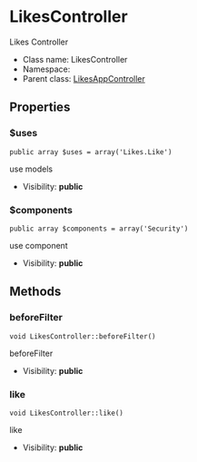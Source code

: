 LikesController
===============

Likes Controller




* Class name: LikesController
* Namespace: 
* Parent class: [LikesAppController](LikesAppController.md)





Properties
----------


### $uses

    public array $uses = array('Likes.Like')

use models



* Visibility: **public**


### $components

    public array $components = array('Security')

use component



* Visibility: **public**


Methods
-------


### beforeFilter

    void LikesController::beforeFilter()

beforeFilter



* Visibility: **public**




### like

    void LikesController::like()

like



* Visibility: **public**



